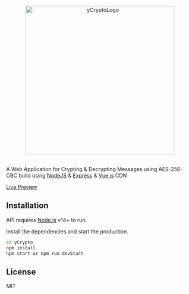 <p align="center">
 <img width="400px" src="https://res.cloudinary.com/ysnirix/image/upload/v1633700357/crypto_wbrawi.svg" align="center" alt="yCryptoLogo" />
</p>

\
A Web Application for Crypting & Decrypting Messages using AES-256-CBC build using [NodeJS](https://nodejs.org) & [Express](https://expressjs.com) & [Vue.js](https://vuejs.org/) CDN


[Live Preview](https://shortaurl.xyz/ycrypto)

## Installation

API requires [Node.js](https://nodejs.org/) v14+ to run.

Install the dependencies and start the production.

```sh
cd yCrypto
npm install
npm start or npm run devStart
```

## License

MIT
